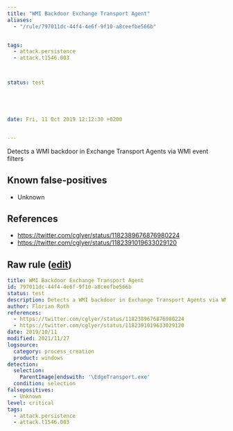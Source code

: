 ```yaml
---
title: "WMI Backdoor Exchange Transport Agent"
aliases:
  - "/rule/797011dc-44f4-4e6f-9f10-a8ceefbe566b"


tags:
  - attack.persistence
  - attack.t1546.003



status: test





date: Fri, 11 Oct 2019 12:12:30 +0200


---
```


Detects a WMI backdoor in Exchange Transport Agents via WMI event filters

<!--more-->


## Known false-positives

* Unknown



## References

* https://twitter.com/cglyer/status/1182389676876980224
* https://twitter.com/cglyer/status/1182391019633029120


## Raw rule ([edit](https://github.com/SigmaHQ/sigma/edit/master/rules/windows/process_creation/proc_creation_win_wmi_backdoor_exchange_transport_agent.yml))
```yaml
title: WMI Backdoor Exchange Transport Agent
id: 797011dc-44f4-4e6f-9f10-a8ceefbe566b
status: test
description: Detects a WMI backdoor in Exchange Transport Agents via WMI event filters
author: Florian Roth
references:
  - https://twitter.com/cglyer/status/1182389676876980224
  - https://twitter.com/cglyer/status/1182391019633029120
date: 2019/10/11
modified: 2021/11/27
logsource:
  category: process_creation
  product: windows
detection:
  selection:
    ParentImage|endswith: '\EdgeTransport.exe'
  condition: selection
falsepositives:
  - Unknown
level: critical
tags:
  - attack.persistence
  - attack.t1546.003

```
